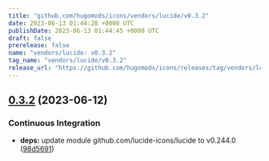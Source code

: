 ```yaml
---
title: "github.com/hugomods/icons/vendors/lucide/v0.3.2"
date: 2023-06-13 01:44:28 +0000 UTC
publishDate: 2023-06-13 01:44:45 +0000 UTC
draft: false
prerelease: false
name: "vendors/lucide: v0.3.2"
tag_name: "vendors/lucide/v0.3.2"
release_url: "https://github.com/hugomods/icons/releases/tag/vendors/lucide/v0.3.2"
---
```


## [0.3.2](https://github.com/hugomods/icons/compare/vendors/lucide/v0.3.1...vendors/lucide/v0.3.2) (2023-06-12)


### Continuous Integration

* **deps:** update module github.com/lucide-icons/lucide to v0.244.0 ([98d5691](https://github.com/hugomods/icons/commit/98d5691e16877ac82320a0f23c5d2b441f2fa1e7))
